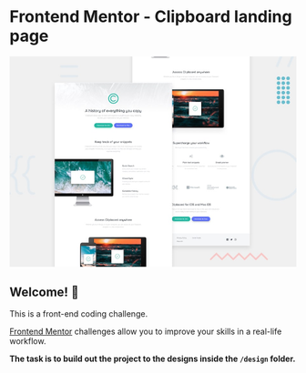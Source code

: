 # Frontend Mentor - Clipboard landing page

![Design preview for the Clipboard landing page coding challenge](./design/desktop-preview.jpg)

## Welcome! 👋

This is a front-end coding challenge.

[Frontend Mentor](https://www.frontendmentor.io) challenges allow you to improve your skills in a real-life workflow.

**The task is to build out the project to the designs inside the `/design` folder.**
